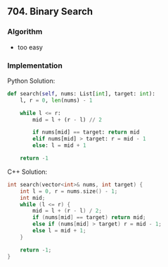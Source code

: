 ## 704. Binary Search
### Algorithm
- too easy
### Implementation
Python Solution:
```python
def search(self, nums: List[int], target: int):
    l, r = 0, len(nums) - 1

    while l <= r:
        mid = l + (r - l) // 2

        if nums[mid] == target: return mid
        elif nums[mid] > target: r = mid - 1
        else: l = mid + 1

    return -1
```
C++ Solution:
```cpp
int search(vector<int>& nums, int target) {
    int l = 0, r = nums.size() - 1;
    int mid;
    while (l <= r) {
        mid = l + (r - l) / 2;
        if (nums[mid] == target) return mid;
        else if (nums[mid] > target) r = mid - 1;
        else l = mid + 1;
    }

    return -1;
}
```